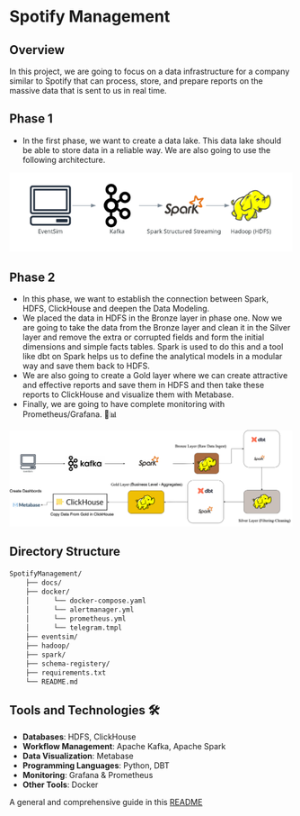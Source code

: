 # Spotify Management
## Overview
In this project, we are going to focus on a data infrastructure for a company similar to Spotify that can process, store, and prepare reports on the massive data that is sent to us in real time.

## Phase 1
- In the first phase, we want to create a data lake. This data lake should be able to store data in a reliable way. We are also going to use the following architecture.

![Alt text](ArchitectPhase1.png)

## Phase 2
- In this phase, we want to establish the connection between Spark, HDFS, ClickHouse and deepen the Data Modeling.
- We placed the data in HDFS in the Bronze layer in phase one. Now we are going to take the data from the Bronze layer and clean it in the Silver layer and remove the extra or corrupted fields and form the initial dimensions and simple facts tables. Spark is used to do this and a tool like dbt on Spark helps us to define the analytical models in a modular way and save them back to HDFS.
- We are also going to create a Gold layer where we can create attractive and effective reports and save them in HDFS and then take these reports to ClickHouse and visualize them with Metabase.
- Finally, we are going to have complete monitoring with Prometheus/Grafana. 🚀📊

![Alt text](Spotify.png)

## Directory Structure
    SpotifyManagement/
        ├── docs/
        ├── docker/
        │      └── docker-compose.yaml
        │      └── alertmanager.yml
        │      └── prometheus.yml
        │      └── telegram.tmpl
        ├── eventsim/
        ├── hadoop/
        ├── spark/
        ├── schema-registery/ 
        ├── requirements.txt
        └── README.md

## Tools and Technologies 🛠
- **Databases**: HDFS, ClickHouse
- **Workflow Management**: Apache Kafka, Apache Spark
- **Data Visualization**: Metabase
- **Programming Languages**: Python, DBT
- **Monitoring**: Grafana & Prometheus
- **Other Tools**: Docker

A general and comprehensive guide in this [README](guide.md)
